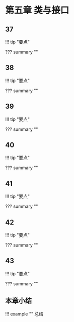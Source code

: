 # 第五章 类与接口

<!-- -------------------------------------------------------------------------- -->
## 37

!!! tip "要点"


??? summary ""


<!-- -------------------------------------------------------------------------- -->
## 38

!!! tip "要点"


??? summary ""


<!-- -------------------------------------------------------------------------- -->
## 39

!!! tip "要点"

??? summary ""


<!-- -------------------------------------------------------------------------- -->
## 40

!!! tip "要点"

??? summary ""


<!-- -------------------------------------------------------------------------- -->
## 41

!!! tip "要点"

??? summary ""


<!-- -------------------------------------------------------------------------- -->
## 42

!!! tip "要点"

??? summary ""


<!-- -------------------------------------------------------------------------- -->
## 43

!!! tip "要点"

??? summary ""


<!-- -------------------------------------------------------------------------- -->

## 本章小结

!!! example ""
    总结
    
